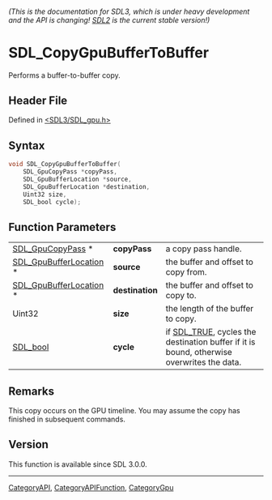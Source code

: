 ###### (This is the documentation for SDL3, which is under heavy development and the API is changing! [SDL2](https://wiki.libsdl.org/SDL2/) is the current stable version!)
# SDL_CopyGpuBufferToBuffer

Performs a buffer-to-buffer copy.

## Header File

Defined in [<SDL3/SDL_gpu.h>](https://github.com/libsdl-org/SDL/blob/main/include/SDL3/SDL_gpu.h)

## Syntax

```c
void SDL_CopyGpuBufferToBuffer(
    SDL_GpuCopyPass *copyPass,
    SDL_GpuBufferLocation *source,
    SDL_GpuBufferLocation *destination,
    Uint32 size,
    SDL_bool cycle);
```

## Function Parameters

|                                                  |                 |                                                                                                       |
| ------------------------------------------------ | --------------- | ----------------------------------------------------------------------------------------------------- |
| [SDL_GpuCopyPass](SDL_GpuCopyPass) *             | **copyPass**    | a copy pass handle.                                                                                   |
| [SDL_GpuBufferLocation](SDL_GpuBufferLocation) * | **source**      | the buffer and offset to copy from.                                                                   |
| [SDL_GpuBufferLocation](SDL_GpuBufferLocation) * | **destination** | the buffer and offset to copy to.                                                                     |
| Uint32                                           | **size**        | the length of the buffer to copy.                                                                     |
| [SDL_bool](SDL_bool)                             | **cycle**       | if [SDL_TRUE](SDL_TRUE), cycles the destination buffer if it is bound, otherwise overwrites the data. |

## Remarks

This copy occurs on the GPU timeline. You may assume the copy has finished
in subsequent commands.

## Version

This function is available since SDL 3.0.0.

----
[CategoryAPI](CategoryAPI), [CategoryAPIFunction](CategoryAPIFunction), [CategoryGpu](CategoryGpu)

